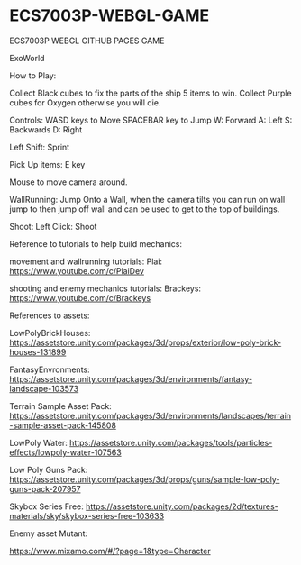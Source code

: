 # ECS7003P-WEBGL-GAME
ECS7003P WEBGL GITHUB PAGES GAME

ExoWorld

How to Play:

Collect Black cubes to fix the parts of the ship 5 items to win.
Collect Purple cubes for Oxygen otherwise you will die.

Controls: WASD keys to Move SPACEBAR key to Jump W: Forward A: Left S: Backwards D: Right

Left Shift: Sprint

Pick Up items: E key

Mouse to move camera around.

WallRunning: Jump Onto a Wall, when the camera tilts you can run on wall jump to then jump off wall and can be used to get to the top of buildings.

Shoot: Left Click: Shoot

Reference to tutorials to help build mechanics:

movement and wallrunning tutorials: Plai: https://www.youtube.com/c/PlaiDev

shooting and enemy mechanics tutorials: Brackeys: https://www.youtube.com/c/Brackeys

References to assets:

LowPolyBrickHouses: https://assetstore.unity.com/packages/3d/props/exterior/low-poly-brick-houses-131899

FantasyEnvronments: https://assetstore.unity.com/packages/3d/environments/fantasy-landscape-103573

Terrain Sample Asset Pack: https://assetstore.unity.com/packages/3d/environments/landscapes/terrain-sample-asset-pack-145808

LowPoly Water: https://assetstore.unity.com/packages/tools/particles-effects/lowpoly-water-107563

Low Poly Guns Pack: https://assetstore.unity.com/packages/3d/props/guns/sample-low-poly-guns-pack-207957

Skybox Series Free: https://assetstore.unity.com/packages/2d/textures-materials/sky/skybox-series-free-103633

Enemy asset Mutant:

https://www.mixamo.com/#/?page=1&type=Character
